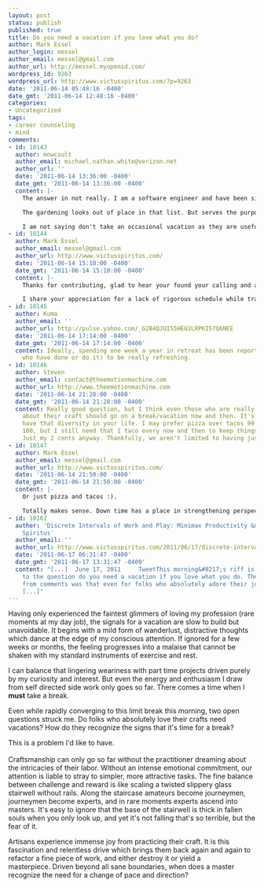 ```yaml
---
layout: post
status: publish
published: true
title: Do you need a vacation if you love what you do? 
author: Mark Essel
author_login: messel
author_email: messel@gmail.com
author_url: http://messel.myopenid.com/
wordpress_id: 9263
wordpress_url: http://www.victusspiritus.com/?p=9263
date: '2011-06-14 05:48:16 -0400'
date_gmt: '2011-06-14 12:48:16 -0400'
categories:
- Uncategorized
tags:
- career counseling
- mind
comments:
- id: 10143
  author: mnwcsult
  author_email: michael.nathan.white@verizon.net
  author_url: ''
  date: '2011-06-14 13:36:00 -0400'
  date_gmt: '2011-06-14 13:36:00 -0400'
  content: |-
    The answer in not really. I am a software engineer and have been since 1973. I absolutely love technology and working things out. My interest though are all over the place, astronomy, robotics, comparisons of programming languages, hardware and gardening.

    The gardening looks out of place in that list. But serves the purpose of when I don't want to think I can go into the yard and plant something. It does not require much thought and is a pleasant break.

    I am not saying don't take an occasional vacation as they are useful. My requirement for a vacation is as little hassle as possible to get to and no planned excursions once I get there. You take a break every now and then.
- id: 10144
  author: Mark Essel
  author_email: messel@gmail.com
  author_url: http://www.victusspiritus.com/
  date: '2011-06-14 15:10:00 -0400'
  date_gmt: '2011-06-14 15:10:00 -0400'
  content: |-
    Thanks for contributing, glad to hear your found your calling and are loving it.

    I share your appreciation for a lack of rigorous schedule while traveling, it removes the weight of the clock.
- id: 10145
  author: Kuma
  author_email: ''
  author_url: http://pulse.yahoo.com/_G2B4QJUI55HEU2LRPKI57Q6NEE
  date: '2011-06-14 17:14:00 -0400'
  date_gmt: '2011-06-14 17:14:00 -0400'
  content: Ideally, spending one week a year in retreat has been reported (by those
    who have done or do it) to be really refreshing.
- id: 10146
  author: Steven
  author_email: contact@theemotionmachine.com
  author_url: http://www.theemotionmachine.com
  date: '2011-06-14 21:28:00 -0400'
  date_gmt: '2011-06-14 21:28:00 -0400'
  content: Really good question, but I think even those who are really passionate
    about their craft should go on a break/vacation now and then. It's just good to
    have that diversity in your life. I may prefer pizza over tacos 99 times out of
    100, but I still need that 1 taco every now and then to keep things interesting.
    Just my 2 cents anyway. Thankfully, we aren't limited to having just one passion.
- id: 10147
  author: Mark Essel
  author_email: messel@gmail.com
  author_url: http://www.victusspiritus.com/
  date: '2011-06-14 21:50:00 -0400'
  date_gmt: '2011-06-14 21:50:00 -0400'
  content: |-
    Or just pizza and tacos :).

    Totally makes sense. Down time has a place in strengthening perspective and resolve over the long haul.
- id: 10162
  author: 'Discrete Intervals of Work and Play: Minimax Productivity &mdash; Victus
    Spiritus'
  author_email: ''
  author_url: http://www.victusspiritus.com/2011/06/17/discrete-intervals-of-work-and-play-minimax-productivity/
  date: '2011-06-17 06:31:47 -0400'
  date_gmt: '2011-06-17 13:31:47 -0400'
  content: "[...]  June 17, 2011     TweetThis morning&#8217;s riff is a natural extension
    to the question do you need a vacation if you love what you do. The consensus
    from comments was that even for folks who absolutely adore their jobs, it&#8217;s
    [...]"
---
```

<p>Having only experienced the faintest glimmers of loving my profession (rare moments at my day job), the signals for a vacation are slow to build but unavoidable. It begins with a mild form of wanderlust, distractive thoughts which dance at the edge of my conscious attention. If ignored for a few weeks or months, the feeling progresses into a malaise that cannot be shaken with my standard instruments of exercise and rest. </p>
<p>I can balance that lingering weariness with part time projects driven purely by my curiosity and interest. But even the energy and enthusiasm I draw from self directed side work only goes so far. There comes a time when I <b>must</b> take a break. </p>
<p>Even while rapidly converging to this limit break this morning, two open questions struck me. Do folks who absolutely love their crafts need vacations? How do they recognize the signs that it's time for a break?</p>
<p>This is a problem I'd like to have.<br />
 <br />
Craftsmanship can only go so far without the practitioner dreaming about the intricacies of their labor. Without an intense emotional commitment, our attention is liable to stray to simpler, more attractive tasks. The fine balance between challenge and reward is like scaling a twisted slippery glass stairwell without rails. Along the staircase amateurs become journeymen, journeymen become experts, and in rare moments experts ascend into masters. It's easy to ignore that the base of the stairwell is thick in fallen souls when you only look up, and yet it's not falling that's so terrible, but the fear of it. </p>
<p>Artisans experience immense joy from practicing their craft. It is this fascination and relentless drive which brings them back again and again to refactor a fine piece of work, and either destroy it or yield a masterpiece. Driven beyond all sane boundaries, when does a master recognize the need for a change of pace and direction?</p>
